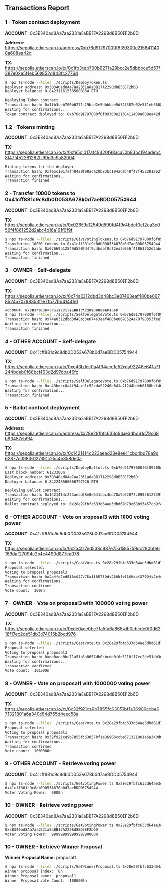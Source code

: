 
## Transactions Report
### 1 - Token contract deployment

**ACCOUNT**: 0x3B340ad8Aa7aa2331a8aBB17A2298d8B50EF2b6D

**Address:** https://sepolia.etherscan.io/address/0xb76d91797000f6f89300e2158411408a608ea42d

**TX:** 
https://sepolia.etherscan.io/tx/0x1fb3ceb700b6271a29bcd2e5dbbbce5d57f387e02e5f1eb560852d843fc2776d

```bash
$ npx ts-node --files ./scripts/DeployToken.ts
Deployer address: 0x3B340ad8Aa7aa2331a8aBB17A2298d8B50EF2b6D
Deployer balance: 0.842311615385008834 ETH

Deploying Token contract
Transaction hash: 0x1fb3ceb700b6271a29bcd2e5dbbbce5d57f387e02e5f1eb560852d843fc2776d
Waiting for confirmations...
Token contract deployed to: 0xb76d91797000f6f89300e2158411408a608ea42d
```


### 1.2 - Tokens minting

**ACCOUNT**: 0x3B340ad8Aa7aa2331a8aBB17A2298d8B50EF2b6D

**TX:** https://sepolia.etherscan.io/tx/0xfe5c1017af48420f98aca20b83bc194adeb48f47f452281262fc99d3c9a82004


```bash
Minting tokens for the deployer
Transaction hash: 0xfe5c1017af48420f98aca20b83bc194adeb48f47f452281262fc99d3c9a82004
Waiting for confirmations...
Transaction finished
```


### 2 - Transfer 10000 tokens to 0x41cff881c9c8db0D053A678b0d7aeBDD05754944

**ACCOUNT**: 0x3B340ad8Aa7aa2331a8aBB17A2298d8B50EF2b6D

**TX:** https://sepolia.etherscan.io/tx/0x02669a12549d590fd4f9c4bdef0cf2ea3e056f4f861252d2abc4b16a161f0f9f

```bash
$ npx ts-node --files ./scripts/GiveVotingTokens.ts 0xb76d91797000f6f89300e2158411408a608ea42d 0x41cff881c9c8db0D053A678b0d7aeBDD05754944 10000
Transfering 10000 tokens to 0x41cff881c9c8db0D053A678b0d7aeBDD05754944
Transaction hash: 0x02669a12549d590fd4f9c4bdef0cf2ea3e056f4f861252d2abc4b16a161f0f9f
Waiting for confirmation...
Transaction finished
```


### 3 - OWNER - Self-delegate

**ACCOUNT**: 0x3B340ad8Aa7aa2331a8aBB17A2298d8B50EF2b6D

**TX:** https://sepolia.etherscan.io/tx/0x74a0312dbd3d48bc3e07463eaf480be0678524a70798353fee7fb77bd4144fe1

```bash
ACCOUNT: 0x3B340ad8Aa7aa2331a8aBB17A2298d8B50EF2b6D
$ npx ts-node --files ./scripts/SelfDelegateVote.ts 0xb76d91797000f6f89300e2158411408a608ea42d
Transaction hash: 0x74a0312dbd3d48bc3e07463eaf480be0678524a70798353fee7fb77bd4144fe1
Waiting for confirmation...
Transaction finished
```

### 4 - OTHER ACCOUNT - Self-delegate

**ACCOUNT**: 0x41cff881c9c8db0D053A678b0d7aeBDD05754944

**TX:** https://sepolia.etherscan.io/tx/0xc43bdcc0a4f94acc1c52cda92246e641a71244bdeb0f68bcf463d2d97dba46fc

```bash
$ npx ts-node --files ./scripts/SelfDelegateVote.ts 0xb76d91797000f6f89300e2158411408a608ea42d
Transaction hash: 0xc43bdcc0a4f94acc1c52cda92246e641a71244bdeb0f68bcf463d2d97dba46fc
Waiting for confirmation...
Transaction finished
```

### 5 - Ballot contract deployment

**ACCOUNT**: 0x3B340ad8Aa7aa2331a8aBB17A2298d8B50EF2b6D

**Address:** https://sepolia.etherscan.io/address/0x28e29fbfc633d64ae3dbd61d79c68b93457cb9f4

**TX:** 
https://sepolia.etherscan.io/tx/0x1421414c223aead28e8e641cbc4bd78a9d62877c09836127391c25c4e358de0a

```bash
$ npx ts-node --files ./scripts/DeployBallot.ts 0xb76d91797000f6f89300e2158411408a608ea42d "proposal1" "proposal2" "proposal3" "proposalN"
Last block number: 6123306n
Deployer address: 0x3B340ad8Aa7aa2331a8aBB17A2298d8B50EF2b6D
Deployer balance: 0.842246560666797026 ETH

Deploying Ballot contract
Transaction hash: 0x1421414c223aead28e8e641cbc4bd78a9d62877c09836127391c25c4e358de0a
Waiting for confirmations...
Ballot contract deployed to: 0x28e29fbfc633d64ae3dbd61d79c68b93457cb9f4
```

### 6 - OTHER ACCOUNT - Vote on proposal3 with 1000 voting power

**ACCOUNT**: 0x41cff881c9c8db0D053A678b0d7aeBDD05754944

**TX:** 
https://sepolia.etherscan.io/tx/0x2a4fa7ed538c987e75a1585759dc280bfe6169daf27094c2b4e4490d877ca078


```bash
$ npx ts-node --files ./scripts/CastVote.ts 0x28e29fbfc633d64ae3dbd61d79c68b93457cb9f4  2 1000
Proposal selected: 
Voting to proposal proposal3
Transaction hash: 0x2a4fa7ed538c987e75a1585759dc280bfe6169daf27094c2b4e4490d877ca078
Waiting for confirmations...
Transaction confirmed
Vote count:  1000n
```

### 7 - OWNER - Vote on proposal3 with 100000 voting power

**ACCOUNT**: 0x3B340ad8Aa7aa2331a8aBB17A2298d8B50EF2b6D

**TX:** 
https://sepolia.etherscan.io/tx/0xde0aee0bc71a5fa6a8657db0cbcde0f0d6218f17ec2de51db3d74015b2bcd976

```bash
$ npx ts-node --files ./scripts/CastVote.ts 0x28e29fbfc633d64ae3dbd61d79c68b93457cb9f4  2 100000
Proposal selected: 
Voting to proposal proposal3
Transaction hash: 0xde0aee0bc71a5fa6a8657db0cbcde0f0d6218f17ec2de51db3d74015b2bcd976
Waiting for confirmations...
Transaction confirmed
Vote count:  101000n
```

### 8 - OWNER - Vote on proposal1 with 1000000 voting power

**ACCOUNT**: 0x3B340ad8Aa7aa2331a8aBB17A2298d8B50EF2b6D

**TX:** 
https://sepolia.etherscan.io/tx/0x32f921ca9b7855fc63057bf1a36906ccbe671321801a6a340d64d755d4eec58a

```bash
$ npx ts-node --files ./scripts/CastVote.ts 0x28e29fbfc633d64ae3dbd61d79c68b93457cb9f4  0 1000000
Proposal selected: 
Voting to proposal proposal1
Transaction hash: 0x32f921ca9b7855fc63057bf1a36906ccbe671321801a6a340d64d755d4eec58a
Waiting for confirmations...
Transaction confirmed
Vote count:  1000000n
```

### 9 - OTHER ACCOUNT - Retrieve voting power

**ACCOUNT**: 0x41cff881c9c8db0D053A678b0d7aeBDD05754944

```bash
$ npx ts-node --files ./scripts/GetVotingPower.ts 0x28e29fbfc633d64ae3dbd61d79c68b93457cb9f4 
0x41cff881c9c8db0D053A678b0d7aeBDD05754944
Voter Voting Power:  9000n
```

### 10 - OWNER - Retrieve voting power

**ACCOUNT**: 0x3B340ad8Aa7aa2331a8aBB17A2298d8B50EF2b6D

```bash
$ npx ts-node --files ./scripts/GetVotingPower.ts 0x28e29fbfc633d64ae3dbd61d79c68b93457cb9f4 
0x3B340ad8Aa7aa2331a8aBB17A2298d8B50EF2b6D
Voter Voting Power:  99999999999998890000n
```


### 10 - OWNER - Retrieve Winner Proposal

**Winner Proposal Name:**  proposal1

```bash
$ npx ts-node --files ./scripts/GetWinnerProposal.ts 0x28e29fbfc633d64ae3dbd61d79c68b93457cb9f4
Winner proposal index:  0n
Winner Proposal Name:  proposal1
Winner Proposal Vote Count:  1000000n
```
